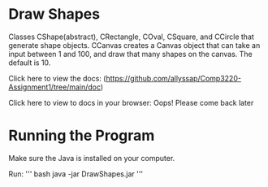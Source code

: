 # Draw Shapes
  Classes CShape(abstract), CRectangle, COval, CSquare, and CCircle that generate shape objects.
  CCanvas creates a Canvas object that can take an input between 1 and 100, and draw that many shapes on the canvas. The default is 10.

  Click here to view the docs:
  (https://github.com/allyssap/Comp3220-Assignment1/tree/main/doc)

  Click here to view to docs in your browser:
  Oops! Please come back later
  

# Running the Program
  Make sure the Java is installed on your computer.

  Run: 
  ''' bash
  java -jar DrawShapes.jar
  '''

